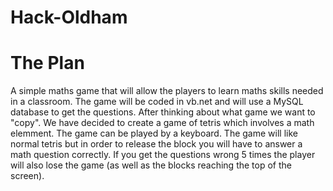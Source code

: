 # Hack-Oldham

# The Plan

A simple maths game that will allow the players to learn maths skills needed in a classroom. The game will be coded in vb.net and will use a MySQL database to get the questions.
After thinking about what game we want to "copy". We have decided to create a game of tetris which involves a math elemment.
The game can be played by a keyboard. 
The game will like normal tetris but in order to release the block you will have to answer a math question correctly. If you get the questions wrong 5 times the player will also lose the game (as well as the blocks reaching the top of the screen).